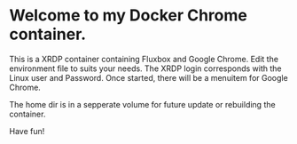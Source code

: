 # Welcome to my Docker Chrome container.

This is a XRDP container containing Fluxbox and Google Chrome.
Edit the environment file to suits your needs. The XRDP login corresponds with the Linux user and Password.
Once started, there will be a menuitem for Google Chrome.

The home dir is in a sepperate volume for future update or rebuilding the container.

Have fun!
